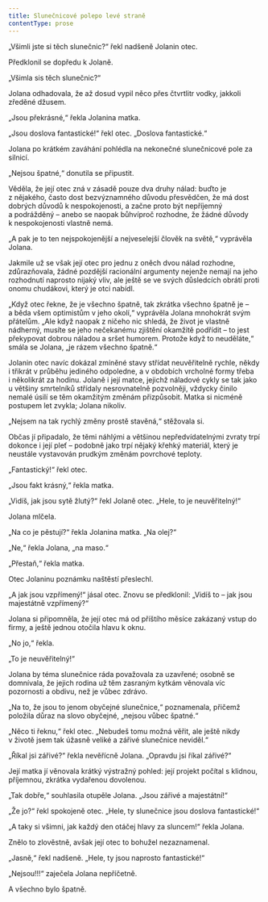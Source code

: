 ```yaml
---
title: Slunečnicové polepo levé straně
contentType: prose
---
```


<section>

„Všimli jste si těch slunečnic?“ řekl nadšeně Jolanin otec.

Předklonil se dopředu k Jolaně.

„Všimla sis těch slunečnic?“

Jolana odhadovala, že až dosud vypil něco přes čtvrtlitr vodky, jakkoli zředěné džusem.

„Jsou překrásné,“ řekla Jolanina matka.

„Jsou doslova fantastické!“ řekl otec. „Doslova fantastické.“

Jolana po krátkém zaváhání pohlédla na nekonečné slunečnicové pole za silnicí.

„Nejsou špatné,“ donutila se připustit.

Věděla, že její otec zná v zásadě pouze dva druhy nálad: buďto je z nějakého, často dost bezvýznamného důvodu přesvědčen, že má dost dobrých důvodů k nespokojenosti, a začne proto být nepříjemný a podrážděný – anebo se naopak bůhvíproč rozhodne, že žádné důvody k nespokojenosti vlastně nemá.

„A pak je to ten nejspokojenější a nejveselejší člověk na světě,“ vyprávěla Jolana.

Jakmile už se však její otec pro jednu z oněch dvou nálad rozhodne, zdůrazňovala, žádné pozdější racionální argumenty nejenže nemají na jeho rozhodnutí naprosto nijaký vliv, ale ještě se ve svých důsledcích obrátí proti onomu chudákovi, který je otci nabídl.

„Když otec řekne, že je všechno špatně, tak zkrátka všechno špatně je – a běda všem optimistům v jeho okolí,“ vyprávěla Jolana mnohokrát svým přátelům. „Ale když naopak z ničeho nic shledá, že život je vlastně nádherný, musíte se jeho nečekanému zjištění okamžitě podřídit – to jest překypovat dobrou náladou a sršet humorem. Protože když to neuděláte,“ smála se Jolana, „je rázem všechno špatně.“

Jolanin otec navíc dokázal zmíněné stavy střídat neuvěřitelně rychle, někdy i třikrát v průběhu jediného odpoledne, a v obdobích vrcholné formy třeba i několikrát za hodinu. Jolaně i její matce, jejichž náladové cykly se tak jako u většiny smrtelníků střídaly nesrovnatelně pozvolněji, vždycky činilo nemalé úsilí se těm okamžitým změnám přizpůsobit. Matka si nicméně postupem let zvykla; Jolana nikoliv.

„Nejsem na tak rychlý změny prostě stavěná,“ stěžovala si.

Občas jí připadalo, že těmi náhlými a většinou nepředvídatelnými zvraty trpí dokonce i její pleť – podobně jako trpí nějaký křehký materiál, který je neustále vystavován prudkým změnám povrchové teploty.

„Fantastický!“ řekl otec.

„Jsou fakt krásný,“ řekla matka.

„Vidíš, jak jsou sytě žlutý?“ řekl Jolaně otec. „Hele, to je neuvěřitelný!“

Jolana mlčela.

„Na co je pěstují?“ řekla Jolanina matka. „Na olej?“

„Ne,“ řekla Jolana, „na maso.“

„Přestaň,“ řekla matka.

Otec Jolaninu poznámku naštěstí přeslechl.

„A jak jsou vzpřímený!“ jásal otec. Znovu se předklonil: „Vidíš to – jak jsou majestátně vzpřímený?“

Jolana si připomněla, že její otec má od příštího měsíce zakázaný vstup do firmy, a ještě jednou otočila hlavu k oknu.

„No jo,“ řekla.

„To je neuvěřitelný!“

Jolana by téma slunečnice ráda považovala za uzavřené; osobně se domnívala, že jejich rodina už těm zasraným kytkám věnovala víc pozornosti a obdivu, než je vůbec zdrávo.

„Na to, že jsou to jenom obyčejné slunečnice,“ poznamenala, přičemž položila důraz na slovo obyčejné, „nejsou vůbec špatné.“

„Něco ti řeknu,“ řekl otec. „Nebudeš tomu možná věřit, ale ještě nikdy v životě jsem tak úžasně veliké a zářivé slunečnice neviděl.“

„Říkal jsi zářivé?“ řekla nevěřícně Jolana. „Opravdu jsi říkal zářivé?“

Její matka jí věnovala krátký výstražný pohled: její projekt počítal s klidnou, příjemnou, zkrátka vydařenou dovolenou.

„Tak dobře,“ souhlasila otupěle Jolana. „Jsou zářivé a majestátní!“

„Že jo?“ řekl spokojeně otec. „Hele, ty slunečnice jsou doslova fantastické!“

„A taky si všimni, jak každý den otáčej hlavy za sluncem!“ řekla Jolana.

Znělo to zlověstně, avšak její otec to bohužel nezaznamenal.

„Jasně,“ řekl nadšeně. „Hele, ty jsou naprosto fantastické!“

„Nejsou!!!“ zaječela Jolana nepříčetně.

A všechno bylo špatně.

</section>

